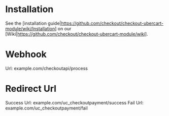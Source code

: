 Installation
============

See the [installation guide|https://github.com/checkout/checkout-ubercart-module/wiki/Installation] on our [Wiki|https://github.com/checkout/checkout-ubercart-module/wiki].

Webhook
========
Url: example.com/checkoutapi/process

Redirect Url
========
Success Url: example.com/uc_checkoutpayment/success
Fail Url: example.com/uc_checkoutpayment/fail


